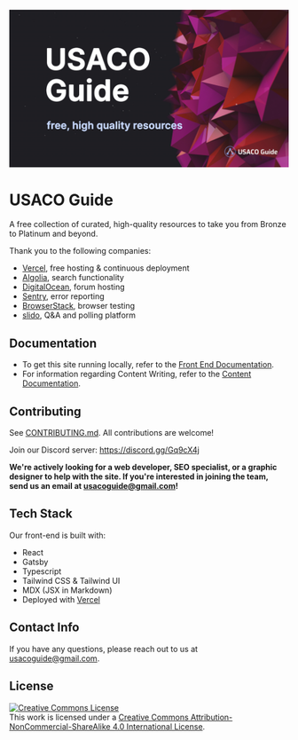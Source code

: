 ![USACO Guide](./src/assets/banner-image-big.jpg)

# USACO Guide

A free collection of curated, high-quality resources to take you from Bronze to Platinum and beyond.

Thank you to the following companies:

- [Vercel](https://vercel.com/?utm_source=cp-initiative&utm_campaign=oss), free hosting & continuous deployment
- [Algolia](https://algolia.com/), search functionality
- [DigitalOcean](https://m.do.co/c/a07c32d07394), forum hosting
- [Sentry](https://sentry.io/), error reporting
- [BrowserStack](https://browserstack.com/), browser testing
- [slido](https://www.sli.do/), Q&A and polling platform

## Documentation

- To get this site running locally, refer to the [Front End Documentation](docs/Front%20End%20Documentation.md).
- For information regarding Content Writing, refer to the [Content Documentation](docs/Content%20Documentation.md).

## Contributing

See [CONTRIBUTING.md](CONTRIBUTING.md). All contributions are welcome!

Join our Discord server: https://discord.gg/Gq9cX4j

**We're actively looking for a web developer, SEO specialist, or a graphic designer to help with the site. If you're interested in joining the team, send us an email at usacoguide@gmail.com!**

## Tech Stack

Our front-end is built with:

- React
- Gatsby
- Typescript
- Tailwind CSS & Tailwind UI
- MDX (JSX in Markdown)
- Deployed with [Vercel](https://vercel.com/?utm_source=cp-initiative&utm_campaign=oss)

## Contact Info

If you have any questions, please reach out to us at usacoguide@gmail.com.

## License

<a rel="license" href="http://creativecommons.org/licenses/by-nc-sa/4.0/"><img alt="Creative Commons License" style="border-width:0" src="https://i.creativecommons.org/l/by-nc-sa/4.0/88x31.png" /></a><br />This work is licensed under a <a rel="license" href="http://creativecommons.org/licenses/by-nc-sa/4.0/">Creative Commons Attribution-NonCommercial-ShareAlike 4.0 International License</a>.
